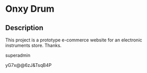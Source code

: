 # Onxy Drum

## Description

This project is a prototype e-commerce website for an electronic instruments store. Thanks.

superadmin

yG7x@@6zJ&TsqB4P
